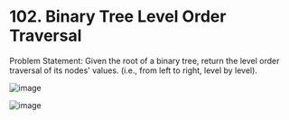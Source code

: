 # 102. Binary Tree Level Order Traversal

Problem Statement: Given the root of a binary tree, return the level order traversal of its nodes' values. (i.e., from left to right, level by level).

![image](https://github.com/aryanv175/leetcode/assets/91381804/5b6a0f8e-12e2-4b68-a309-28dd00840d1d)

![image](https://github.com/aryanv175/leetcode/assets/91381804/be14c008-bf56-44f7-8666-5f9756ff57dc)
